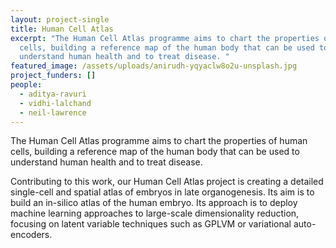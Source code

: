 ```yaml
---
layout: project-single
title: Human Cell Atlas
excerpt: "The Human Cell Atlas programme aims to chart the properties of human
  cells, building a reference map of the human body that can be used to
  understand human health and to treat disease. "
featured_image: /assets/uploads/anirudh-yqyaclw8o2u-unsplash.jpg
project_funders: []
people:
  - aditya-ravuri
  - vidhi-lalchand
  - neil-lawrence
---
```

The Human Cell Atlas programme aims to chart the properties of human cells, building a reference map of the human body that can be used to understand human health and to treat disease. 

Contributing to this work, our Human Cell Atlas project is creating a detailed single-cell and spatial atlas of embryos in late organogenesis. Its aim is to build an in-silico atlas of the human embryo. Its approach is to deploy machine learning approaches to large-scale dimensionality reduction, focusing on latent variable techniques such as GPLVM or variational auto-encoders.